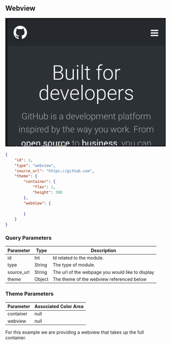 ## Webview

![module](../images/webview.png)

```json
{
	"id": 1,
	"type": "webview",
	"source_url": "https://github.com", 
	"theme": {
		"container": {
			"flex": 1,
			"height": 300
		},
		"webView": {

		}
	}
}
```

### Query Parameters

Parameter | Type | Description
--------- | ------- | -----------
id | Int | Id related to the module.
type | String | The type of module.
source_url | String | The url of the webpage you would like to display
theme | Object | The theme of the webview referenced below

### Theme Parameters

Parameter | Associated Color Area
--------- | -----------
container | null
webview | null

For this example we are providing a webview that takes up the full container.
